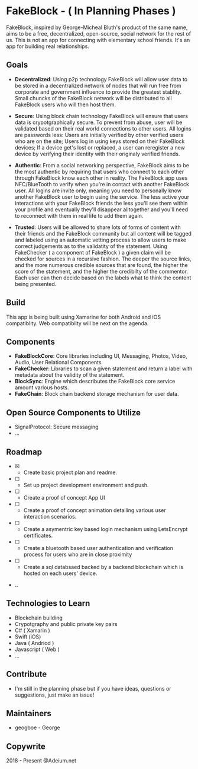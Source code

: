 # FakeBlock - ( In Planning Phases )

FakeBlock, inspired by George-Micheal Bluth's product of the same name, aims to be a free, decentralized, open-source, social network for the rest of us. This is not an app for connecting with elementary school friends. It's an app for building real relationships. 

## Goals

- **Decentralized**: Using p2p technology FakeBlock will allow user data to be stored in a decentralized network of nodes that will run free from corporate and government influence to provide the greatest stablity. Small chuncks of the FakeBlock network will be distributed to all FakeBlock users who will then host them. 

- **Secure**: Using block chain technology FakeBlock will ensure that users data is crypotgraphically secure. To prevent from abuse, user will be validated based on their real world connections to other users. All logins are passwords less: Users are initially verified by other verified users who are on the site; Users log in using keys stored on their FakeBlock devices; If a device get's lost or replaced, a user can reregister a new device by verifying their identity with their originaly verified friends. 

- **Authentic**: From a social networking perspective, FakeBlock aims to be the most authentic by requiring that users who connect to each other through FakeBlock know each other in reality. The FakeBlock app uses NFC/BlueTooth to verify when you're in contact with another FakeBlock user. All logins are invite only, meaning you need to personally know another FakeBlock user to begin using the service. The less active your interactions with your FakeBlock friends the less you'll see them within your profile and eventually they'll disappear alltogether and you'll need to reconnect with them in real life to add them again. 

- **Trusted**: Users will be allowed to share lots of forms of content with their friends and the FakeBlock community but all content will be tagged and labeled using an automatic vetting process to allow users to make correct judgements as to the validatity of the statement. Using FakeChecker ( a component of FakeBlock ) a given claim will be checked for sources in a recursive fashion. The deeper the source links, and the more numerous credible sources that are found, the higher the score of the statement, and the higher the credibilty of the commentor. Each user can then decide based on the labels what to think the content being presented. 

## Build

This app is being built using Xamarine for both Android and iOS compatiblity. Web compatiblity will be next on the agenda. 

## Components

- **FakeBlockCore**: Core libraries including UI, Messaging, Photos, Video, Audio, User Relational Components
- **FakeChecker**: Libraries to scan a given statement and return a label with metadata about the validity of the statement. 
- **BlockSync**: Engine which descributes the FakeBlock core service amount various hosts. 
- **FakeChain**: Block chain backend storage mechanism for user data. 

## Open Source Components to Utilize

- SignalProtocol: Secure messaging
- ...

## Roadmap

- [x] - Create basic project plan and readme. 
- [ ] - Set up project development environment and push.
- [ ] - Create a proof of concept App UI
- [ ] - Create a proof of concept animation detailing various user interaction scenarios. 
- [ ] - Create a asymentric key based login mechanism using LetsEncrypt certificates. 
- [ ] - Create a bluetooth based user authentication and verification process for users who are in close proximity
- [ ] - Create a sql databsaed backed by a backend blockchain which is hosted on each users' device. 
- ..

## Technologies to Learn

- Blockchain building
- Crypotgraphy and public private key pairs
- C# ( Xamarin )
- Swift (iOS)
- Java ( Andriod )
- Javascript ( Web )
- ...

## Contribute

- I'm still in the planning phase but if you have ideas, questions or suggestions, just make an issue!

## Maintainers

- geogboe - George

## Copywrite

2018 - Present @Adeium.net
